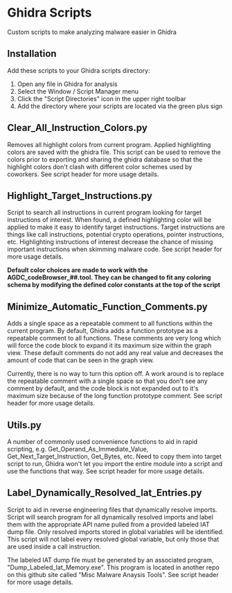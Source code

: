 # Ghidra Scripts
Custom scripts to make analyzing malware easier in Ghidra
## Installation
Add these scripts to your Ghidra scripts directory:
1. Open any file in Ghidra for analysis
2. Select the Window / Script Manager menu
3. Click the "Script Directories" icon in the upper right toolbar
4. Add the directory where your scripts are located via the green plus sign
## Clear_All_Instruction_Colors.py
Removes all highlight colors from current program.  Applied highlighting colors are saved with the ghidra file.
This script can be used to remove the colors prior to exporting and sharing the ghidra database so that the highlight colors don't clash with different color schemes used by coworkers. See script header for more usage details.
## Highlight_Target_Instructions.py
Script to search all instructions in current program looking for target instructions of interest.  When found,
a defined highlighting color will be applied to make it easy to identify target instructions.  Target instructions are things like call instructions, potential crypto operations, pointer instructions, etc.  Highlighting instructions of interest decrease the chance of missing important instructions when skimming malware code. See script header for more usage details.

**Default color choices are made to work with the AGDC_codeBrowser_##.tool.  They can be changed to fit any coloring schema by modifying the defined color constants at the top of the script**
## Minimize_Automatic_Function_Comments.py
Adds a single space as a repeatable comment to all functions within the current program.  By default, Ghidra adds a function prototype as a repeatable comment to all functions.  These comments are very long which will force the code block to expand it its maximum size within the graph view.  These default comments do not add any real value and decreases the amount of code that can be seen in the graph view.

Currently, there is no way to turn this option off.  A work around is to replace the repeatable comment with a single space so that you don't see any comment by default, and the code block is not expanded out to 
it's maximum size because of the long function prototype comment. See script header for more usage details.
## Utils.py
A number of commonly used convenience functions to aid in rapid scripting, e.g. Get_Operand_As_Immediate_Value, Get_Next_Target_Instruction, Get_Bytes, etc.  Need to copy them into target script to run, Ghidra won't let you import the entire module into a script and use the functions that way. See script header for more usage details.
## Label_Dynamically_Resolved_Iat_Entries.py
Script to aid in reverse engineering files that dynamically resolve imports. Script will search program for all dynamically resolved imports and label them with the appropriate API name pulled from a provided labeled IAT dump file.  Only resolved imports stored in global variables will be identified. This script will not label every resolved global variable, but only those that are used inside a call instruction.

The labeled IAT dump file must be generated by an associated program, "Dump_Labeled_Iat_Memory.exe". This program is located in another repo on this github site called "Misc Malware Anaysis Tools".  See script header for more usage details.

